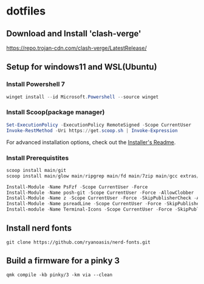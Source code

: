 # dotfiles

## Download and Install 'clash-verge'

https://repo.trojan-cdn.com/clash-verge/LatestRelease/

## Setup for windows11 and WSL(Ubuntu)


### Install Powershell 7

```powershell
winget install --id Microsoft.Powershell --source winget
```

### Install Scoop(package manager)

```powershell
Set-ExecutionPolicy -ExecutionPolicy RemoteSigned -Scope CurrentUser
Invoke-RestMethod -Uri https://get.scoop.sh | Invoke-Expression
```

For advanced installation options, check out the [Installer's Readme](https://github.com/ScoopInstaller/Install#readme).

### Install Prerequistites

```powershell
scoop install main/git
scoop install main/glow main/ripgrep main/fd main/7zip main/gcc extras/lazygit main/lsd main/make main/neovim main/vim main/oh-my-posh main/win32yank main/winfetch main/unzip main/python fzf fnm

Install-Module -Name PsFzf -Scope CurrentUser -Force
Install-Module -Name posh-git -Scope CurrentUser -Force -AllowClobber
Install-Module -Name z -Scope CurrentUser -Force -SkipPublisherCheck -AllowClobber
Install-Module -Name psreadLine -Scope CurrentUser -Force -SkipPublisherCheck -AllowClobber
Install-module -Name Terminal-Icons -Scope CurrentUser -Force -SkipPublisherCheck -AllowClobber

```

## Install nerd fonts

```shell
git clone https://github.com/ryanoasis/nerd-fonts.git
```

## Build a firmware for a pinky 3
```shell
qmk compile -kb pinky/3 -km via --clean
```
